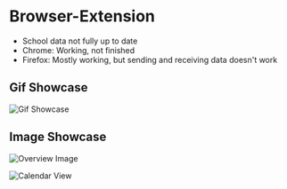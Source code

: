 # Browser-Extension

- School data not fully up to date
- Chrome: Working, not finished
- Firefox: Mostly working, but sending and receiving data doesn't work

## Gif Showcase

![Gif Showcase](https://media.giphy.com/media/xUOxfgLCkFEiaROMtW/giphy.gif)

## Image Showcase

![Overview Image](https://image.prntscr.com/image/HiRhWz2GTHyVu0foqUFZhw.png)

![Calendar View](https://image.prntscr.com/image/013T0xNMRh2OkwU-qUQ8iA.png)
